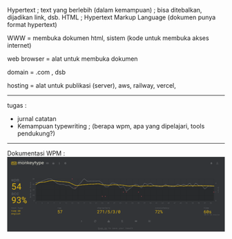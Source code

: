 Hypertext ; text yang berlebih (dalam kemampuan) ; bisa ditebalkan, dijadikan link, dsb. 
HTML ; Hypertext Markup Language (dokumen punya format hypertext)

WWW = membuka dokumen html, sistem (kode untuk membuka akses internet)

web browser = alat untuk membuka dokumen 

domain = .com , dsb

hosting = alat untuk publikasi (server), aws, railway, vercel, 

---
tugas :
- jurnal catatan
- Kemampuan typewriting ; (berapa wpm, apa yang dipelajari, tools pendukung?)


---
Dokumentasi WPM :
![](/img/1.png)